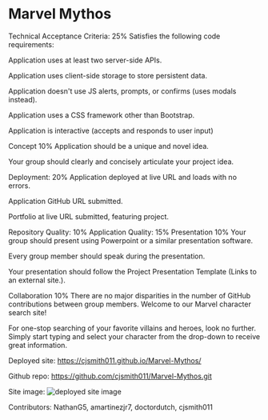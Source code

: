 # Marvel Mythos


Technical Acceptance Criteria: 25%
Satisfies the following code requirements:

Application uses at least two server-side APIs.

Application uses client-side storage to store persistent data.

Application doesn't use JS alerts, prompts, or confirms (uses modals instead).

Application uses a CSS framework other than Bootstrap.

Application is interactive (accepts and responds to user input)

Concept 10%
Application should be a unique and novel idea.

Your group should clearly and concisely articulate your project idea.

Deployment: 20%
Application deployed at live URL and loads with no errors.

Application GitHub URL submitted.

Portfolio at live URL submitted, featuring project.

Repository Quality: 10%
Application Quality: 15%
Presentation 10%
Your group should present using Powerpoint or a similar presentation software.

Every group member should speak during the presentation.

Your presentation should follow the Project Presentation Template (Links to an external site.).

Collaboration 10%
There are no major disparities in the number of GitHub contributions between group members.
Welcome to our Marvel character search site!

For one-stop searching of your favorite villains and heroes, look no further.  Simply start typing and select your character from the drop-down to receive great information.





Deployed site: https://cjsmith011.github.io/Marvel-Mythos/

Github repo: https://github.com/cjsmith011/Marvel-Mythos.git

Site image: ![deployed site image](https://user-images.githubusercontent.com/91625739/150654273-438736c8-8a24-41ad-b257-74e9ef779393.PNG)

Contributors: NathanG5, amartinezjr7, doctordutch, cjsmith011
